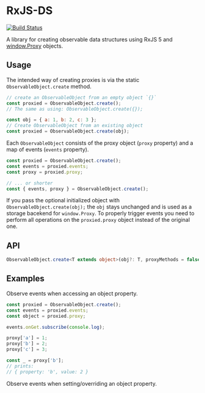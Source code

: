 # RxJS-DS

[![Build Status](https://travis-ci.org/martinsik/rxjs-ds.svg?branch=master)](https://travis-ci.org/martinsik/rxjs-ds)

A library for creating observable data structures using RxJS 5 and [window.Proxy](https://developer.mozilla.org/en-US/docs/Web/JavaScript/Reference/Global_Objects/Proxy) objects.

## Usage

The intended way of creating proxies is via the static `ObservableObject.create` method.

```javascript
// create an ObservableObject from an empty object `{}` 
const proxied = ObservableObject.create();
// The same as using: ObservableObject.create({});

const obj = { a: 1, b: 2, c: 3 };
// Create ObservableObject from an existing object
const proxied = ObservableObject.create(obj);
```

Each `ObservableObject` consists of the proxy object (`proxy` property) and a map of events (`events` property).

```javascript
const proxied = ObservableObject.create();
const events = proxied.events;
const proxy = proxied.proxy;

// ... or shorter
const { events, proxy } = ObservableObject.create();
``` 

If you pass the optional initialized object with `ObservableObject.create(obj);` the `obj` stays unchanged and is used as a storage bacekend for `window.Proxy`. To properly trigger events you need to perform all operations on the `proxied.proxy` object instead of the original one. 

## API

```typescript
ObservableObject.create<T extends object>(obj?: T, proxyMethods = false): ObservableObject<T>)
```

## Examples

Observe events when accessing an object property.

```javascript
const proxied = ObservableObject.create();
const events = proxied.events;
const object = proxied.proxy;

events.onGet.subscribe(console.log);

proxy['a'] = 1;
proxy['b'] = 2;
proxy['c'] = 3;

const _ = proxy['b'];
// prints:
// { property: 'b', value: 2 }
```

Observe events when setting/overriding an object property.


